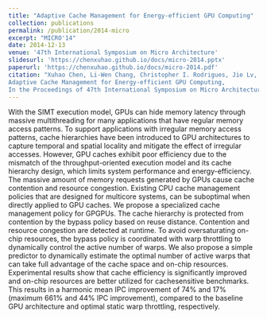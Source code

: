 ```yaml
---
title: "Adaptive Cache Management for Energy-efficient GPU Computing"
collection: publications
permalink: /publication/2014-micro
excerpt: "MICRO'14"
date: 2014-12-13
venue: '47th International Symposium on Micro Architecture'
slidesurl: 'https://chenxuhao.github.io/docs/micro-2014.pptx'
paperurl: 'https://chenxuhao.github.io/docs/micro-2014.pdf'
citation: "Xuhao Chen, Li-Wen Chang, Christopher I. Rodrigues, Jie Lv, Zhiying Wang, Wen-Mei W. Hwu,
Adaptive Cache Management for Energy-efficient GPU Computing,
In the Proceedings of 47th International Symposium on Micro Architecture (MICRO), Cambridge, UK, December 2014."
---
```


With the SIMT execution model, GPUs can hide memory latency through massive multithreading for many applications that have regular memory access patterns. 
To support applications with irregular memory access patterns, cache hierarchies have been introduced to GPU architectures to capture temporal and spatial locality and mitigate the effect of irregular accesses. 
However, GPU caches exhibit poor efficiency due to the mismatch of the throughput-oriented execution model and its cache hierarchy design, which limits system performance and energy-efficiency. 
The massive amount of memory requests generated by GPUs cause cache contention and resource congestion. 
Existing CPU cache management policies that are designed for multicore systems, can be suboptimal when directly applied to GPU caches. We propose a specialized cache management policy for GPGPUs. 
The cache hierarchy is protected from contention by the bypass policy based on reuse distance. Contention and resource congestion are detected at runtime. 
To avoid oversaturating on-chip resources, the bypass policy is coordinated with warp throttling to dynamically control the active number of warps. 
We also propose a simple predictor to dynamically estimate the optimal number of active warps that can take full advantage of the cache space and on-chip resources. 
Experimental results show that cache efficiency is significantly improved and on-chip resources are better utilized for cachesensitive benchmarks. 
This results in a harmonic mean IPC improvement of 74% and 17% (maximum 661% and 44% IPC improvement), compared to the baseline GPU architecture and optimal static warp throttling, respectively.
